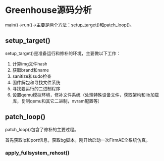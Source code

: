 # Greenhouse源码分析

main()->run()->主要是两个方法：setup_target()和patch_loop()。

## setup_target()
setup_target()是准备运行和修补的环境，主要做以下工作：

1. 计算img文件hash
2. 获取brand和name
3. sanitize和sudo检查
4. 固件解包和寻找文件系统
5. 寻找要运行的二进制程序
6. 设置qemu模拟环境，修补文件系统（处理特殊设备文件，获取架构和lib加载库，复制qemu和其它二进制，nvram配置等）

## patch_loop()
patch_loop()包含了修补的主要过程。

首先获取ip和port信息，获取bg脚本。刚开始启动一次FirmAE全系统仿真。

### apply_fullsystem_rehost()




